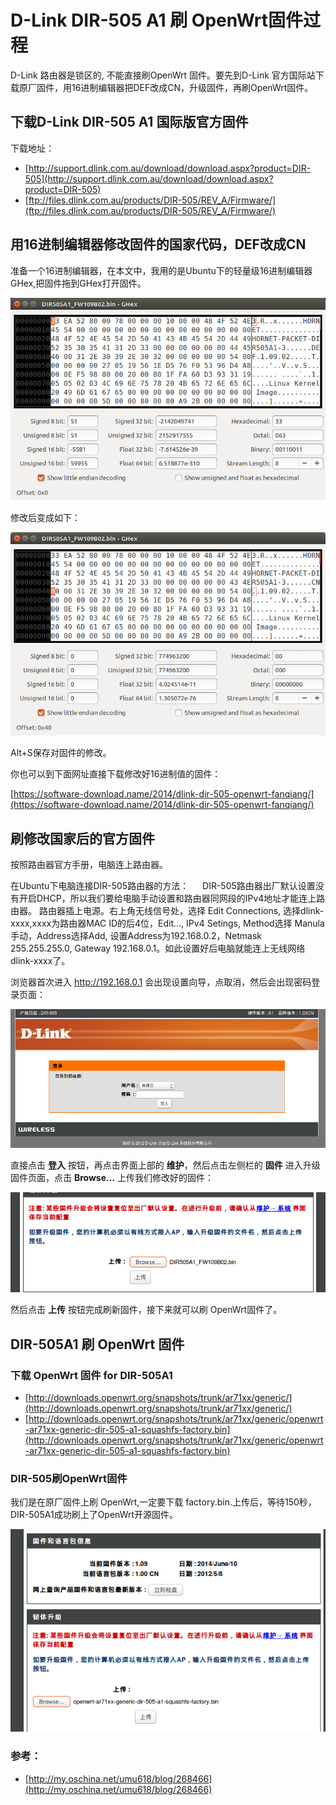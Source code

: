 ﻿# D-Link DIR-505 A1 刷 OpenWrt固件过程

D-Link 路由器是锁区的, 不能直接刷OpenWrt 固件。要先到D-Link 官方国际站下载原厂固件，用16进制编辑器把DEF改成CN，升级固件，再刷OpenWrt固件。

## 下载D-Link DIR-505 A1 国际版官方固件

下载地址：
* [http://support.dlink.com.au/download/download.aspx?product=DIR-505](http://support.dlink.com.au/download/download.aspx?product=DIR-505)
* [ftp://files.dlink.com.au/products/DIR-505/REV_A/Firmware/](ftp://files.dlink.com.au/products/DIR-505/REV_A/Firmware/)

## 用16进制编辑器修改固件的国家代码，DEF改成CN

准备一个16进制编辑器，在本文中，我用的是Ubuntu下的轻量级16进制编辑器GHex,把固件拖到GHex打开固件。

![](images/2.dir505a1-hex-def.png)

修改后变成如下：

![](images/2.dir505a1-hex-cn.png)

Alt+S保存对固件的修改。

你也可以到下面网址直接下载修改好16进制值的固件：

[https://software-download.name/2014/dlink-dir-505-openwrt-fanqiang/](https://software-download.name/2014/dlink-dir-505-openwrt-fanqiang/)

## 刷修改国家后的官方固件

按照路由器官方手册，电脑连上路由器。

在Ubuntu下电脑连接DIR-505路由器的方法：
　
DIR-505路由器出厂默认设置没有开启DHCP，所以我们要给电脑手动设置和路由器同网段的IPv4地址才能连上路由器。
路由器插上电源。右上角无线信号处，选择 Edit Connections, 选择dlink-xxxx,xxxx为路由器MAC ID的后4位，Edit..., IPv4 Setings, Method选择 Manula手动，Address选择Add, 设置Address为192.168.0.2，Netmask 255.255.255.0, Gateway 192.168.0.1。如此设置好后电脑就能连上无线网络dlink-xxxx了。

浏览器首次进入 http://192.168.0.1 会出现设置向导，点取消，然后会出现密码登录页面：

![](images/2.dir505-login.png)

直接点击 **登入** 按钮，再点击界面上部的 **维护**，然后点击左侧栏的 **固件** 进入升级固件页面，点击 **Browse...** 上传我们修改好的固件：

![](images/2.upload-image-cn.png)

然后点击 **上传** 按钮完成刷新固件，接下来就可以刷 OpenWrt固件了。

## DIR-505A1 刷 OpenWrt 固件

### 下载 OpenWrt 固件 for DIR-505A1
* [http://downloads.openwrt.org/snapshots/trunk/ar71xx/generic/](http://downloads.openwrt.org/snapshots/trunk/ar71xx/generic/)
* [http://downloads.openwrt.org/snapshots/trunk/ar71xx/generic/openwrt-ar71xx-generic-dir-505-a1-squashfs-factory.bin](http://downloads.openwrt.org/snapshots/trunk/ar71xx/generic/openwrt-ar71xx-generic-dir-505-a1-squashfs-factory.bin)

### DIR-505刷OpenWrt固件
我们是在原厂固件上刷 OpenWrt,一定要下载 factory.bin.上传后，等待150秒，DIR-505A1成功刷上了OpenWrt开源固件。

![](images/2.upload-openwrt-factory.png)


### 参考：
* [http://my.oschina.net/umu618/blog/268466](http://my.oschina.net/umu618/blog/268466)
